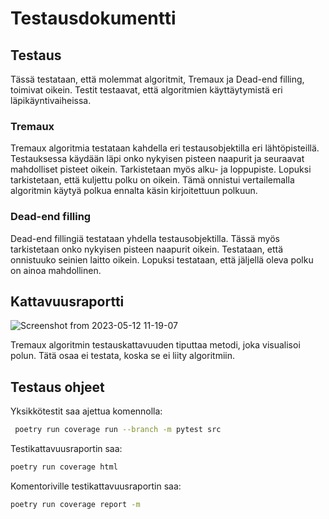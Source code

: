 # Testausdokumentti

## Testaus

Tässä testataan, että molemmat algoritmit, Tremaux ja Dead-end filling, toimivat oikein.
Testit testaavat, että algoritmien käyttäytymistä eri läpikäyntivaiheissa.

### Tremaux

Tremaux algoritmia testataan kahdella eri testausobjektilla eri lähtöpisteillä.
Testauksessa käydään läpi onko nykyisen pisteen naapurit ja seuraavat mahdolliset pisteet oikein.
Tarkistetaan myös alku- ja loppupiste. Lopuksi tarkistetaan, että kuljettu polku on oikein. Tämä onnistui vertailemalla algoritmin käytyä polkua ennalta käsin kirjoitettuun polkuun.

### Dead-end filling

Dead-end fillingiä testataan yhdella testausobjektilla. 
Tässä myös tarkistetaan onko nykyisen pisteen naapurit oikein. Testataan, että onnistuuko seinien laitto oikein.
Lopuksi testataan, että jäljellä oleva polku on ainoa mahdollinen.

## Kattavuusraportti

![Screenshot from 2023-05-12 11-19-07](https://github.com/nikitaessine/tiralabra/assets/54572118/13bced1e-ccbb-4296-a1e0-9a5319c96081)

Tremaux algoritmin testauskattavuuden tiputtaa metodi, joka visualisoi polun. Tätä osaa ei testata, koska se ei liity algoritmiin.

## Testaus ohjeet 

Yksikkötestit saa ajettua komennolla:

```bash
 poetry run coverage run --branch -m pytest src
```
Testikattavuusraportin saa:

```bash
poetry run coverage html
```
Komentoriville testikattavuusraportin saa:

```bash
poetry run coverage report -m
```

